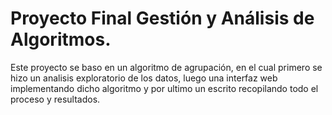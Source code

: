 # Proyecto Final Gestión y Análisis de Algoritmos.

Este proyecto se baso en un algoritmo de agrupación, en el cual primero se hizo un analisis exploratorio de los datos, luego una interfaz web implementando dicho algoritmo y por ultimo un escrito recopilando todo el proceso y resultados.
